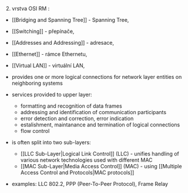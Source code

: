 
2. vrstva OSI RM : 
- [[Bridging and Spanning Tree]] - Spanning Tree,
- [[Switching]] - přepínače, 
- [[Addresses and Addressing]] - adresace, 
- [[Ethernet]] - rámce Ethernetu, 
- [[Virtual LAN]] - virtuální LAN, 

- provides one or more logical connections for network layer entities on neighboring systems
- services provided to upper layer:
	- formatting and recognition of data frames
	- addressing and identification of communication participants
	- error detection and correction, error indication
	- estalishment, maintanance and termination of logical connections
	- flow control
- is often split into two sub-layers:
	- [[LLC Sub-Layer|Logical Link Control]] (LLC) - unifies handling of various network technologies used with different MAC
	- [[MAC Sub-Layer|Media Access Control]] (MAC) - using [[Multiple Access Control and Protocols|MAC protocols]]
- examples: LLC 802.2, PPP (Peer-To-Peer Protocol), Frame Relay
